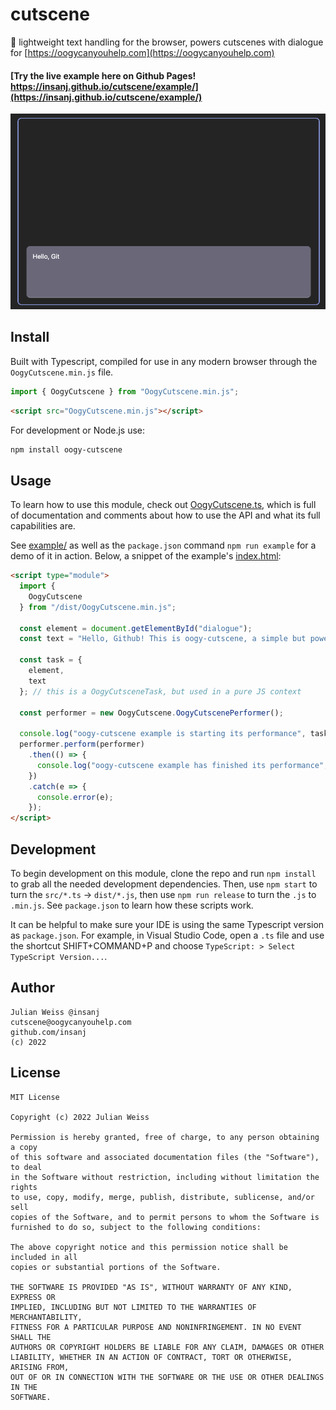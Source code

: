 
# cutscene

🎥 lightweight text handling for the browser, powers cutscenes with dialogue for [https://oogycanyouhelp.com](https://oogycanyouhelp.com)

#### [Try the live example here on Github Pages! https://insanj.github.io/cutscene/example/](https://insanj.github.io/cutscene/example/)

![](example/example.gif)

## Install

Built with Typescript, compiled for use in any modern browser through the `OogyCutscene.min.js` file.

```js
import { OogyCutscene } from "OogyCutscene.min.js";
```

```html
<script src="OogyCutscene.min.js"></script>
```

For development or Node.js use:

```bash
npm install oogy-cutscene
```


## Usage

To learn how to use this module, check out [OogyCutscene.ts](src/OogyCutscene.ts), which is full of documentation and comments about how to use the API and what its full capabilities are.

See [example/](example/) as well as the `package.json` command `npm run example` for a demo of it in action. Below, a snippet of the example's [index.html](example/index.html):

```html
<script type="module">
  import { 
    OogyCutscene
  } from "/dist/OogyCutscene.min.js";

  const element = document.getElementById("dialogue");
  const text = "Hello, Github! This is oogy-cutscene, a simple but powerful tool for web-based video games.";
  
  const task = {
    element,
    text
  }; // this is a OogyCutsceneTask, but used in a pure JS context

  const performer = new OogyCutscene.OogyCutscenePerformer();

  console.log("oogy-cutscene example is starting its performance", task, performer);
  performer.perform(performer)
    .then(() => {
      console.log("oogy-cutscene example has finished its performance", performer);
    })
    .catch(e => {
      console.error(e);
    });
</script>
```

## Development

To begin development on this module, clone the repo and run `npm install` to grab all the needed development dependencies. Then, use `npm start` to turn the `src/*.ts` -> `dist/*.js`, then use `npm run release` to turn the `.js` to `.min.js`. See `package.json` to learn how these scripts work.

It can be helpful to make sure your IDE is using the same Typescript version as `package.json`. For example, in Visual Studio Code, open a `.ts` file and use the shortcut SHIFT+COMMAND+P and choose `TypeScript: > Select TypeScript Version...`.


## Author

```
Julian Weiss @insanj
cutscene@oogycanyouhelp.com
github.com/insanj
(c) 2022
```


## License

```
MIT License

Copyright (c) 2022 Julian Weiss

Permission is hereby granted, free of charge, to any person obtaining a copy
of this software and associated documentation files (the "Software"), to deal
in the Software without restriction, including without limitation the rights
to use, copy, modify, merge, publish, distribute, sublicense, and/or sell
copies of the Software, and to permit persons to whom the Software is
furnished to do so, subject to the following conditions:

The above copyright notice and this permission notice shall be included in all
copies or substantial portions of the Software.

THE SOFTWARE IS PROVIDED "AS IS", WITHOUT WARRANTY OF ANY KIND, EXPRESS OR
IMPLIED, INCLUDING BUT NOT LIMITED TO THE WARRANTIES OF MERCHANTABILITY,
FITNESS FOR A PARTICULAR PURPOSE AND NONINFRINGEMENT. IN NO EVENT SHALL THE
AUTHORS OR COPYRIGHT HOLDERS BE LIABLE FOR ANY CLAIM, DAMAGES OR OTHER
LIABILITY, WHETHER IN AN ACTION OF CONTRACT, TORT OR OTHERWISE, ARISING FROM,
OUT OF OR IN CONNECTION WITH THE SOFTWARE OR THE USE OR OTHER DEALINGS IN THE
SOFTWARE.
```